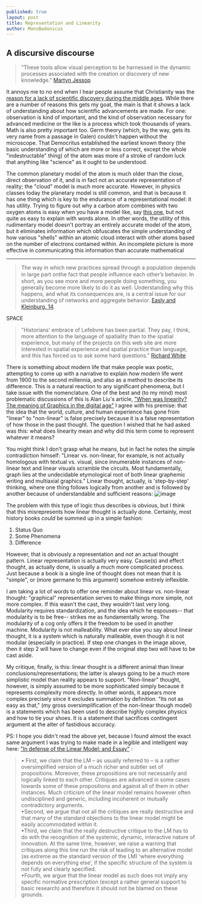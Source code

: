 ```yaml
---
published: true
layout: post
title: Representation and Linearity
author: MonsBadonicus
---
```


## A discursive discourse

>"These tools allow visual perception to be harnessed in the dynamic processes associated with the creation or discovery of new knowledge." [Martyn Jessop](http://llc.oxfordjournals.org/content/23/3/281.abstract)

It annoys me to no end when I hear people assume that Christianity was the [reason for a lack of scientific discovery during the middle ages](http://youtu.be/prZXNhIG5js). While there are a number of reasons this gets  my goat, the main is that it shows a lack of understanding about how scientific advancements are made. For one: observation is kind of important, and the kind of observation necessary for advanced medicine or the like is a process which took thousands of years. Math is also pretty important too. Germ theory (which, by the way, gets its very name from a passage in Galen) couldn't happen without the microscope. That Democritus established the earliest known theory (the basic understanding of which are more or less correct, except the whole "indestructable" thing) of the atom was more of a stroke of random luck that anything like "science" as it ought to be understood. 

The common planetary model of the atom is much older than the close, direct observation of it, and is in fact not an accurate representation of reality; the "cloud" model is much more accurate. However, in physics classes today the planetary model is still common, and that is because it has one thing which is key to the endurance of a representational model: it has utility. Trying to figure out why a carbon atom combines with two oxygen atoms is easy when you have a model like, say [this one](http://d1jqu7g1y74ds1.cloudfront.net/wp-content/uploads/2010/02/c-atom_e1.gif), but not quite as easy to explain with words alone.  In other words, the utility of this rudimentary model doesn't portray an entirely accurate model of the atom, but it eliminates information which obfuscates the simple understanding of how various "shells" within an atomic cloud interact with other atoms based on the number of electrons contained within. An incomplete picture is more effective in communicating this information than accurate mathematical 

***

>The way in which new practices spread through a population depends in large part onthe fact that people inﬂuence each other’s behavior. In short, as you see more and more people doing something, you generally become more likely to do it as well. Understanding why this happens, and what its consequences are, is a central issue for our understanding of networks and aggregate behavior. [Easly and Kleinburg, 14](http://www.cs.cornell.edu/home/kleinber/networks-book/networks-book-ch01.pdf). 

 SPACE
  
>"Historians’ embrace of Lefebvre has been partial. They pay, I think, more attention to the language of spatiality than to the spatial experience, but many of the projects on this web site are more interested in spatial experience and spatial practice than language, and this has forced us to ask some hard questions." [Richard White](http://www.stanford.edu/group/spatialhistory/cgi-bin/site/pub.php?id=29)

There is something about modern life that make people wax poetic, attempting to come up with a narrative to explain *how* modern life went from 1900 to the second millennia, and also as a method to describe its difference. This is a natural reaction to any significant phenomena, but I take issue with the nomenclature. One of the best and (to my mind) most problematic discussions of this is Alan Liu's article, ["When was linearity? The meaning of Graphics in the digital age"](http://digitalhistory.unl.edu/essays/liuessay.php) I agree with his premise: that the idea that the world, culture, and human experience has gone from "linear" to "non-linear" is false precisely because it is a false representation of how those in the past thought. The question I wished that he had asked was this: what does linearity mean and why did this term come to represent whatever it means?

You might think I don't grasp what he means, but in fact he notes the simple contradiction himself: "Linear vs. non-linear, for example, is not actually homologous with textual vs. visual, since innumerable instances of non-linear text and linear visuals scramble the circuits. Most fundamentally, graph lies at the undecidable etymological root of both linear graphemic writing and multiaxial graphics." Linear thought, actually, is 'step-by-step' thinking, where one thing follows logically from another and is followed by another because of understandable and sufficient reasons:
![image](http://blog.alesyabags.com/wp-content/uploads/2010/04/linear-green.jpg?)

 The problem with this type of logic thus describes is obvious, but I think that this misrepresents how linear thought  is actually done. Certainly, most history books *could* be summed up in a simple fashion:
 
 1. Status Quo
 2. Some Phenomena
 3. Difference

However, that is obviously a representation and not an actual thought pattern. Linear representation is actually very easy. Cause(s) and effect thought, as actually done, is usually a much more complicated process. Just because a book is a single line of thought does not mean that it is "simple", or (more germane to this argument) somehow entirely inflexible. 

I am taking a lot of words to offer one reminder about linear vs. non-linear thought: "graphical" representation serves to make things more simple, not more complex. If this wasn't the cast, they wouldn't last very long.  Modularity requires standardization, and the idea which he espouses-- that modularity is to be free-- strikes me as fundamentally wrong. The modularity of a cog only offers it the freedom to be used in another machine. Modularity is not malleability. What ever else you say about linear thought, it is a system which is naturally malleable, even though it is not modular (especially in practice). If step one changes in the image above, then it step 2 will have to change even if the original step two will have to be cast aside. 

My critique, finally, is this: linear thought is a different animal than linear conclusions/representations; the latter is always going to be a much more simplistic model than reality appears to support. "Non-linear" thought, however, is simply assumed to be more sophisticated simply because it represents complexity more directly. In other words, it appears more complex precisely since it excludes summation by definition. "Its not as easy as that," (my gross oversimplification of the non-linear though model) is a statements which has been used to describe highly complex physics and how to tie your shoes. It is a statement that sacrifices contingent argument at the alter of fastidious accuracy. 

PS: I hope you didn't read the above yet, because I found almost the exact same argument I was trying to make made in a legible and intelligent way here: ["In defense of the Linear Model: and Essay"](http://www.sciencedirect.com/science/article/pii/S0048733309001899/pdfft?md5=394efb1f50c8029a1097e323ee1a8db9&pid=1-s2.0-S0048733309001899-main.pdf) :

>• First, we claim that the LM – as usually referred to – is a rather oversimplified version of a much richer and subtler set of propositions. Moreover, these propositions are not necessarily and logically linked to each other. Critiques are advanced in some cases towards some of these propositions and against all of them in other instances. Much criticism of the linear model remains however often undisciplined and generic, including incoherent or mutually contradictory arguments.   
•Second, we argue that not all the critiques are really destructive and that many of the standard objections to the linear model might be easily accommodated within it.   
•Third, we claim that the really destructive critique to the LM has to do with the recognition of the systemic, dynamic, interactive nature of innovation. At the same time, however, we raise a warning that critiques along this line run the risk of leading to an alternative model (as extreme as the standard version of the LM) ‘where everything depends on everything else’, if the specific structure of the system is not fully and clearly specified.   
•Fourth, we argue that the linear model as such does not imply any specific normative prescription (except a rather general support to basic research) and therefore it should not be blamed on these grounds.

